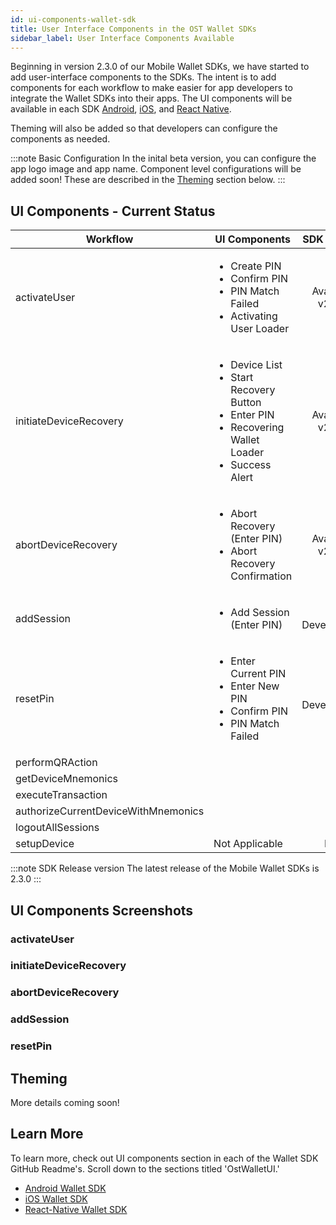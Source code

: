 ```yaml
---
id: ui-components-wallet-sdk
title: User Interface Components in the OST Wallet SDKs
sidebar_label: User Interface Components Available
---
```


Beginning in version 2.3.0 of our Mobile Wallet SDKs, we have started to add user-interface components to the SDKs. The intent is to add components for each workflow to make easier for app developers to integrate the Wallet SDKs into their apps. The UI components will be available in each SDK [Android](/platform/docs/sdk/mobile-wallet-sdks/android/), [iOS](/platform/docs/sdk/mobile-wallet-sdks/iOS), and [React Native](/platform/docs/sdk/mobile-wallet-sdks/react-native). 

Theming will also be added so that developers can configure the components as needed.

:::note Basic Configuration
In the inital beta version, you can configure the app logo image and app name. Component level configurations will be added soon! These are described in the [Theming](/platform/docs/sdk/ui-components-wallet-sdk/#theming) section below.
:::

## UI Components - Current Status

| Workflow | UI Components | SDK Version | Theming | 
| --- | --- | :---: | :---: |
| activateUser | <ul><li>Create PIN</li><li>Confirm PIN</li><li>PIN Match Failed</li><li>Activating User Loader</li></ul> | Available v2.3.0 | Coming Soon! |
| initiateDeviceRecovery | <ul><li>Device List</li><li>Start Recovery Button</li><li>Enter PIN</li><li>Recovering Wallet Loader</li><li>Success Alert</li></ul> | Available v2.3.0 | Coming Soon! | 
| abortDeviceRecovery | <ul><li>Abort Recovery (Enter PIN)</li><li>Abort Recovery Confirmation</li></ul> | Available v2.3.0 | Coming Soon! | 
| addSession | <ul><li>Add Session (Enter PIN)</li><ul>| In Development | |  
| resetPin | <ul><li>Enter Current PIN</li><li>Enter New PIN</li><li>Confirm PIN</li><li>PIN Match Failed</li></ul> | In Development | |
| performQRAction | | |  |
| getDeviceMnemonics | | | | 
| executeTransaction | | | |
| authorizeCurrentDeviceWithMnemonics  | | | |
| logoutAllSessions | | | |
| setupDevice | Not Applicable | N/A | N/A |

:::note SDK Release version
The latest release of the Mobile Wallet SDKs is 2.3.0
:::

## UI Components Screenshots

### activateUser
### initiateDeviceRecovery
### abortDeviceRecovery 
### addSession
### resetPin

## Theming
More details coming soon!

## Learn More
To learn more, check out UI components section in each of the Wallet SDK GitHub Readme's. Scroll down to the sections titled 'OstWalletUI.'
* [Android Wallet SDK](https://github.com/ostdotcom/ost-wallet-sdk-android/tree/release-2.3)
* [iOS Wallet SDK](https://github.com/ostdotcom/ost-wallet-sdk-ios/tree/release-2.3)
* [React-Native Wallet SDK](https://github.com/ostdotcom/ost-wallet-sdk-react-native/tree/release-2.3)